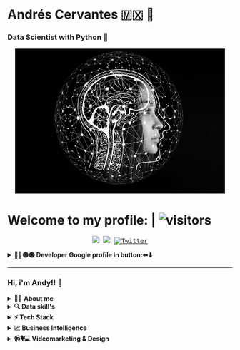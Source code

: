 # Andrés Cervantes 🇲🇽 :dragon: 
### Data Scientist with Python :snake:


<div align="center">
	<a href="Artificial I">
		<img src="./raw/artificial-intelligence-4389372_960_720.jpg" alt="press" height="325" width="470">
	</a>
</div>

# Welcome to my profile: | ![visitors](https://visitor-badge.glitch.me/badge?page_id=cervantes.21.cervantes21&style=flat-square&color=0088cc)
<!-- Social media -->
<p align="center">
	<kbd>
<a href="https://twitter.com/AndyDollin21"><img src="https://img.shields.io/badge/-@AndyDollin21-00acee?style=flat&logo=Twitter&logoColor=white" /></a>
<a href="https://www.linkedin.com/in/cervantes21/"><img src="https://img.shields.io/badge/-Andrés_Cervanes21-0072b1?style=flat&logo=Linkedin&logoColor=white" /></a>
<a href="https://twitter.com/intent/follow?screen_name=AndyDollin21"><img src="https://img.shields.io/twitter/follow/AndyDollin21.svg?style=social" alt="Twitter"></a>
	</kbd>
</p>
<!-- Dev profile -->
 <p>
    <details>
	  <summary><b>🔵🔴🟡🟢 Developer Google profile in button:⬅⬇ </b></summary><a href="https://g.dev/cervantes21"><img src="./raw/python.gif" alt="python_bg" width="500px"></a>

---
 </p>	
	</details>

---

<!-- "About me and skill's" -->
### Hi, i'm Andy!! 👋
<details>
  <summary><b>🙋‍♂️ About me</b></summary>
    <p>
      <img align="right" width="250" src="./raw/me_cervantes21.jpg"/>
      
<blockquote>
<!-- agregar texto -->
</blockquote>
    
----
  
  </p>
</details>

<!-- "Data Skill's" -->
<details>
  <summary><b>🔍 Data skill's</b></summary>
    <p>
      <img align="right" width="250" src="./raw/data-analysis.gif"/>
      
<blockquote>
<!-- agregar texto -->
</blockquote>
    
----
  
  </p>
</details>

<!-- "Tech Stack" -->
<details>
  <summary><b>⚡ Tech Stack</b></summary>
    <p>
      <img align="right" width="250" src="./raw/coded-data.gif"/>
	
| **Category** | **Technologies** |
| - | - |
**Core** |[![Python](https://img.shields.io/static/v1?label=&message=Python&color=#2ecc71&logo=python&logoColor=FFFFFF)](https://www.python.org/)
**Cloud** | [![Heroku](https://img.shields.io/static/v1?label=&message=Heroku&color=430098&logo=heroku&logoColor=FFFFFF)](https://heroku.com/) [![Google Cloud](https://img.shields.io/static/v1?label=&message=GCP&color=4285F4&logo=googlecloud&logoColor=FFFFFF)](https://cloud.google.com/)
**DevOps** | [![Docker](https://img.shields.io/static/v1?label=&message=Docker&color=2496ED&logo=docker&logoColor=FFFFFF)](https://docker.com/)
**Testing** | [![Selenium](https://img.shields.io/static/v1?label=&message=Selenium&color=43B02A&logo=selenium&logoColor=FFFFFF)](https://www.selenium.dev/)
**Misc** | [![Linux](https://img.shields.io/static/v1?label=&message=Linux&color=FCC624&logo=linux&logoColor=FFFFFF)](https://www.linux.org/) [![Bash](https://img.shields.io/static/v1?label=&message=Bash&color=d35400&logo=gnubash&logoColor=FFFFFF)](https://www.gnu.org/software/bash/) [![Markdown](https://img.shields.io/static/v1?label=&message=Markdown&color=000000&logo=markdown&logoColor=FFFFFF)](https://en.wikipedia.org/wiki/Markdown)
**Editors** | [![Vim](https://img.shields.io/static/v1?label=&message=Vim&color=019733&logo=vim&logoColor=FFFFFF)](https://www.vim.org/) [![VS Code](https://img.shields.io/static/v1?label=&message=VS%20Code&color=2980b9&logo=visualstudiocode&logoColor=FFFFFF)](https://code.visualstudio.com/)    
----
  
  </p>
</details>

<!-- "Business Intelligence" -->
<details>
  <summary><b>📈 Business Intelligence</b></summary>
    <p>
      <img align="right" width="250" src="./raw/descarga.png"/>
      
<blockquote>
<!-- agregar texto -->
</blockquote>
    
----
  
  </p>
</details>

<!-- "Videomarketing & Design" -->
<details>
  <summary><b>📹🎙💻 Videomarketing & Design</b></summary>
    <p>
      <img align="right" width="250" src="./raw/istockphoto-1349094880-612x612.jpg"/>
      
<blockquote>
<!-- agregar texto -->
</blockquote>
    
----
  
  </p>
</details>






<!--  ![GitHub stats](https://github-readme-stats.vercel.app/api?username=cervantes21&show_icons=true&theme=radical)     [![Top Langs](https://github-readme-stats.vercel.app/api/top-langs/?username=cervantes21&layout=compact)](https://github.com/cervantes21/github-readme-stats) -->
